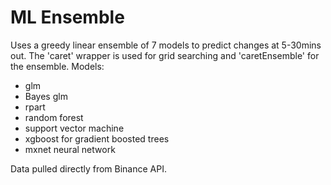 # ML Ensemble


Uses a greedy linear ensemble of 7 models to predict changes at 5-30mins out. 
The 'caret' wrapper is used for grid searching and 'caretEnsemble' for the ensemble. 
Models: 
- glm
- Bayes glm
- rpart
- random forest
- support vector machine
- xgboost for gradient boosted trees
- mxnet neural network

Data pulled directly from Binance API. 
